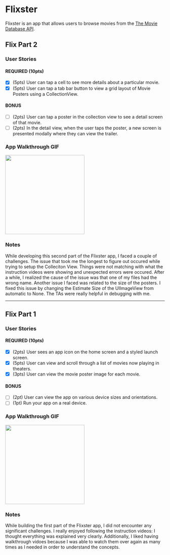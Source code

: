
# Flixster

Flixster is an app that allows users to browse movies from the [The Movie Database API](http://docs.themoviedb.apiary.io/#).

## Flix Part 2

### User Stories

#### REQUIRED (10pts)
- [x] (5pts) User can tap a cell to see more details about a particular movie.
- [x] (5pts) User can tap a tab bar button to view a grid layout of Movie Posters using a CollectionView.

#### BONUS
- [ ] (2pts) User can tap a poster in the collection view to see a detail screen of that movie.
- [ ] (2pts) In the detail view, when the user taps the poster, a new screen is presented modally where they can view the trailer.

### App Walkthrough GIF

<img src="http://g.recordit.co/yRbYnYZnij.gif" width=250><br>

### Notes
While developing this second part of the Flixster app, I faced a couple of challenges. The issue that took me the longest to figure
out occured while trying to setup the Colleciton View. Things were not matching with what the instruction videos were showing and 
unexpected errors were occured. After a while, I realized the cause of the issue was that one of my files had the wrong name. Another
issue I faced was related to the size of the posters. I fixed this issue by changing the Estimate Size of the UIImageView from automatic
to None. The TAs were really helpful in debugging with me. 


---

## Flix Part 1

### User Stories

#### REQUIRED (10pts)
- [x] (2pts) User sees an app icon on the home screen and a styled launch screen.
- [x] (5pts) User can view and scroll through a list of movies now playing in theaters.
- [x] (3pts) User can view the movie poster image for each movie.

#### BONUS
- [ ] (2pt) User can view the app on various device sizes and orientations.
- [ ] (1pt) Run your app on a real device.

### App Walkthrough GIF

<img src="flix.gif" width=250><br>

### Notes
While building the first part of the Flixster app, I did not encounter any significant challenges. I really enjoyed following the 
instruction videos: I thought everything was explained very clearly. Additionally, I liked having walkthrough vidoes because I was 
able to watch them over again as many times as I needed in order to understand the concepts. 
